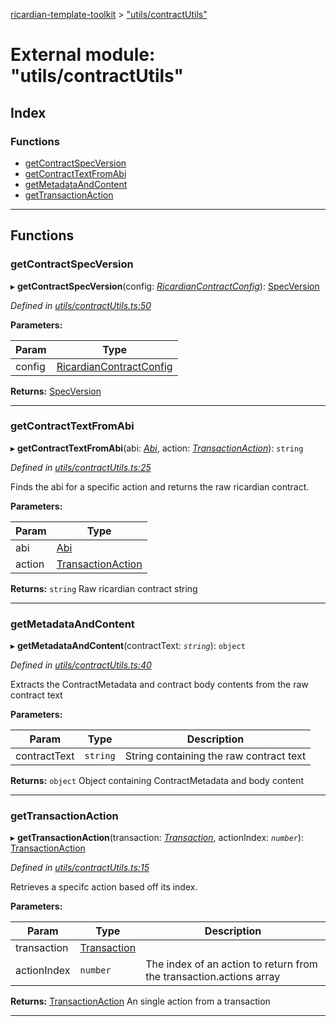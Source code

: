 [ricardian-template-toolkit](../README.md) > ["utils/contractUtils"](../modules/_utils_contractutils_.md)

# External module: "utils/contractUtils"

## Index

### Functions

* [getContractSpecVersion](_utils_contractutils_.md#getcontractspecversion)
* [getContractTextFromAbi](_utils_contractutils_.md#getcontracttextfromabi)
* [getMetadataAndContent](_utils_contractutils_.md#getmetadataandcontent)
* [getTransactionAction](_utils_contractutils_.md#gettransactionaction)

---

## Functions

<a id="getcontractspecversion"></a>

###  getContractSpecVersion

▸ **getContractSpecVersion**(config: *[RicardianContractConfig](../interfaces/_interfaces_.ricardiancontractconfig.md)*): [SpecVersion](../interfaces/_interfaces_.specversion.md)

*Defined in [utils/contractUtils.ts:50](https://github.com/EOSIO/ricardian-template-toolkit/blob/76dafef/src/utils/contractUtils.ts#L50)*

**Parameters:**

| Param | Type |
| ------ | ------ |
| config | [RicardianContractConfig](../interfaces/_interfaces_.ricardiancontractconfig.md) |

**Returns:** [SpecVersion](../interfaces/_interfaces_.specversion.md)

___
<a id="getcontracttextfromabi"></a>

###  getContractTextFromAbi

▸ **getContractTextFromAbi**(abi: *[Abi](../interfaces/_interfaces_.abi.md)*, action: *[TransactionAction](../interfaces/_interfaces_.transactionaction.md)*): `string`

*Defined in [utils/contractUtils.ts:25](https://github.com/EOSIO/ricardian-template-toolkit/blob/76dafef/src/utils/contractUtils.ts#L25)*

Finds the abi for a specific action and returns the raw ricardian contract.

**Parameters:**

| Param | Type |
| ------ | ------ |
| abi | [Abi](../interfaces/_interfaces_.abi.md) |
| action | [TransactionAction](../interfaces/_interfaces_.transactionaction.md) |

**Returns:** `string`
Raw ricardian contract string

___
<a id="getmetadataandcontent"></a>

###  getMetadataAndContent

▸ **getMetadataAndContent**(contractText: *`string`*): `object`

*Defined in [utils/contractUtils.ts:40](https://github.com/EOSIO/ricardian-template-toolkit/blob/76dafef/src/utils/contractUtils.ts#L40)*

Extracts the ContractMetadata and contract body contents from the raw contract text

**Parameters:**

| Param | Type | Description |
| ------ | ------ | ------ |
| contractText | `string` |  String containing the raw contract text |

**Returns:** `object`
Object containing ContractMetadata and body content

___
<a id="gettransactionaction"></a>

###  getTransactionAction

▸ **getTransactionAction**(transaction: *[Transaction](../interfaces/_interfaces_.transaction.md)*, actionIndex: *`number`*): [TransactionAction](../interfaces/_interfaces_.transactionaction.md)

*Defined in [utils/contractUtils.ts:15](https://github.com/EOSIO/ricardian-template-toolkit/blob/76dafef/src/utils/contractUtils.ts#L15)*

Retrieves a specifc action based off its index.

**Parameters:**

| Param | Type | Description |
| ------ | ------ | ------ |
| transaction | [Transaction](../interfaces/_interfaces_.transaction.md) |
| actionIndex | `number` |  The index of an action to return from the transaction.actions array |

**Returns:** [TransactionAction](../interfaces/_interfaces_.transactionaction.md)
An single action from a transaction

___

